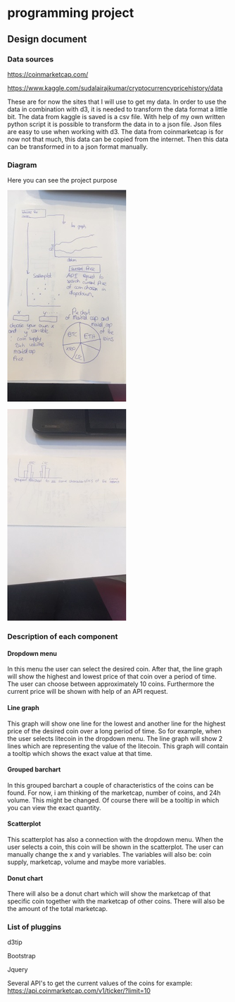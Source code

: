 # programming project

## Design document

### Data sources 

https://coinmarketcap.com/

https://www.kaggle.com/sudalairajkumar/cryptocurrencypricehistory/data

These are for now the sites that I will use to get my data. In order to use the data in combination with d3, it is needed to transform the data format a little bit. The data from kaggle is saved is a csv file. With help of my own written python script it is possible to transform the data in to a json file. Json files are easy to use when working with d3. The data from coinmarketcap is for now not that much, this data can be copied from the internet. Then this data can be transformed in to a json format manually. 

### Diagram

Here you can see the project purpose

![](doc/sketch2.jpg)

![](doc/sketch3.jpg)

### Description of each component

#### Dropdown menu

In this menu the user can select the desired coin. After that, the line graph will show the highest and lowest price of that coin over a period of time. 
The user can choose between approximately 10 coins. Furthermore the current price will be shown with help of an API request. 

#### Line graph

This graph will show one line for the lowest and another line for the highest price of the desired coin over a long period of time. So for example, when the user selects litecoin in the dropdown menu. The line graph will show 2 lines which are representing the value of the litecoin. This graph will contain a tooltip which shows the exact value at that time. 

#### Grouped barchart

In this grouped barchart a couple of characteristics of the coins can be found. For now, i am thinking of the marketcap, number of coins, and 24h volume. This might be changed. Of course there will be a tooltip in which you can view the exact quantity.

#### Scatterplot

This scatterplot has also a connection with the dropdown menu. When the user selects a coin, this coin will be shown in the scatterplot. The user can manually change the x and y variables. The variables will also be: coin supply, marketcap, volume and maybe more variables. 

#### Donut chart 

There will also be a donut chart which will show the marketcap of that specific coin together with the marketcap of other coins. There will also be the amount of the total marketcap. 



### List of pluggins

d3tip

Bootstrap 

Jquery

Several API's to get the current values of the coins for example: https://api.coinmarketcap.com/v1/ticker/?limit=10




